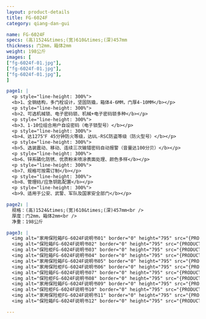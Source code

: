 ```yaml
---
layout: product-details
title: FG-6024F
category: qiang-dan-gui

name: FG-6024F
specs: (高)1524&times;(宽)610&times;(深)457mm
thickness: 门2mm，箱体2mm
weight: 198公斤
images: [
["fg-6024f-01.jpg"],
["fg-6024f-01.jpg"],
["fg-6024f-01.jpg"],
]

page1: |
  <p style="line-height: 300%">
  <b>1、全钢结构，多门栓设计，坚固防撬，箱体4-6MM，门厚4-10MM</b></p>
  <p style="line-height: 300%">
  <b>2、可选机械锁、电子密码锁、机械+电子密码锁多种</b></p>
  <p style="line-height: 300%">
  <b>3、1-10位组合用户自设密码（电子锁型号）</b></p>
  <p style="line-height: 300%">
  <b>4、达1275℉ 45分钟防火等级，达UL-RSC防盗等级（防火型号）</b></p>
  <p style="line-height: 300%">
  <b>5、选装震动、移动、连续三次输错密码自动报警（音量达100分贝）</b></p>
  <p style="line-height: 300%">
  <b>6、锌系磷化防锈、优质粉末喷涂表面处理、颜色多样</b></p>
  <p style="line-height: 300%">
  <b>7、规格可按需订制</b></p>
  <p style="line-height: 300%">
  <b>8、管理码/应急钥匙配置</b></p>
  <p style="line-height: 300%">
  <b>9、适用于公安、武警、军队及国家安全部门</b></p>

page2: |
  规格：(高)1524&times;(宽)610&times;(深)457mm<br />
  厚度：门2mm，箱体2mm<br />
  净重：198公斤

page3: |
  <img alt="家用保险箱FG-6024F说明书01" border="0" height="795" src="{PRODUCT_IMAGES}products/fg-sm01.jpg" width="538" /><br />
  <img alt="保险箱FG-6024F说明书02" border="0" height="795" src="{PRODUCT_IMAGES}products/fg-sm02.jpg" width="538" /><br />
  <img alt="保险柜FG-6024F说明书03" border="0" height="795" src="{PRODUCT_IMAGES}products/fg-sm03.jpg" width="538" /><br />
  <img alt="保险箱FG-6024F说明书04" border="0" height="795" src="{PRODUCT_IMAGES}products/fg-sm04.jpg" width="538" /><br />
  <img alt="家用保险箱FG-6024F说明书05" border="0" height="795" src="{PRODUCT_IMAGES}products/fg-sm05.jpg" width="538" /><br />
  <img alt="家用保险柜FG-6024F说明书06" border="0" height="795" src="{PRODUCT_IMAGES}products/fg-sm06.jpg" width="538" /><br />
  <img alt="保险箱FG-6024F说明书07" border="0" height="795" src="{PRODUCT_IMAGES}products/fg-sm07.jpg" width="538" /><br />
  <img alt="保险柜FG-6024F说明书08" border="0" height="795" src="{PRODUCT_IMAGES}products/fg-sm08.jpg" width="538" /><br />
  <img alt="家用保险箱FG-6024F说明书09" border="0" height="795" src="{PRODUCT_IMAGES}products/fg-sm09.jpg" width="538" /><br />
  <img alt="保险柜FG-6024F说明书10" border="0" height="795" src="{PRODUCT_IMAGES}products/fg-sm10.jpg" width="538" /><br />
  <img alt="家用保险柜FG-6024F说明书11" border="0" height="795" src="{PRODUCT_IMAGES}products/fg-sm11.jpg" width="538" /><br />
  <img alt="保险箱FG-6024F说明书12" border="0" height="795" src="{PRODUCT_IMAGES}products/fg-sm12.jpg" width="538" />

---
```

